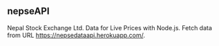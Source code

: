 ## nepseAPI
Nepal Stock Exchange Ltd. Data for Live Prices with Node.js. Fetch data from URL https://nepsedataapi.herokuapp.com/.
